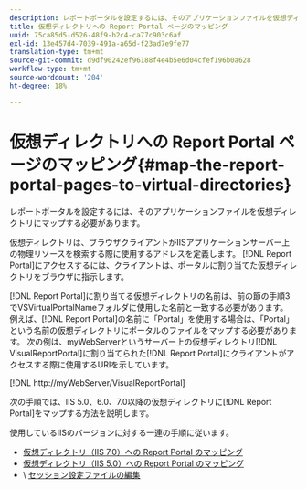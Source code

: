 ```yaml
---
description: レポートポータルを設定するには、そのアプリケーションファイルを仮想ディレクトリにマップする必要があります。
title: 仮想ディレクトリへの Report Portal ページのマッピング
uuid: 75ca85d5-d526-48f9-b2c4-ca77c903c6af
exl-id: 13e457d4-7039-491a-a65d-f23ad7e9fe77
translation-type: tm+mt
source-git-commit: d9df90242ef96188f4e4b5e6d04cfef196b0a628
workflow-type: tm+mt
source-wordcount: '204'
ht-degree: 18%

---
```


# 仮想ディレクトリへの Report Portal ページのマッピング{#map-the-report-portal-pages-to-virtual-directories}

レポートポータルを設定するには、そのアプリケーションファイルを仮想ディレクトリにマップする必要があります。

仮想ディレクトリは、ブラウザクライアントがIISアプリケーションサーバー上の物理リソースを検索する際に使用するアドレスを定義します。 [!DNL Report Portal]にアクセスするには、クライアントは、ポータルに割り当てた仮想ディレクトリをブラウザに指示します。

[!DNL Report Portal]に割り当てる仮想ディレクトリの名前は、前の節の手順3でVSVirtualPortalNameフォルダに使用した名前と一致する必要があります。 例えば、[!DNL Report Portal]の名前に「Portal」を使用する場合は、「Portal」という名前の仮想ディレクトリにポータルのファイルをマップする必要があります。 次の例は、myWebServerというサーバー上の仮想ディレクトリ[!DNL VisualReportPortal]に割り当てられた[!DNL Report Portal]にクライアントがアクセスする際に使用するURIを示しています。

[!DNL http://myWebServer/VisualReportPortal]

次の手順では、IIS 5.0、6.0、7.0以降の仮想ディレクトリに[!DNL Report Portal]をマップする方法を説明します。

使用しているIISのバージョンに対する一連の手順に従います。

* [仮想ディレクトリ（IIS 7.0）への Report Portal のマッピング](../../../../home/c-rpt-oview/c-install-rpt-port/c-virtual-dir/c-map-rpt-port-vdir-7.md#concept-9fc9595bb83147238965be4832df0a08)
* [仮想ディレクトリ（IIS 5.0）への Report Portal のマッピング](../../../../home/c-rpt-oview/c-install-rpt-port/c-virtual-dir/c-map-rpt-port-vdir-5.md#concept-402cb33c50d640e480098517140ffc74)
* \ [セッション設定ファイルの編集](../../../../home/c-rpt-oview/c-install-rpt-port/t-edit-sess-config-file.md#task-cf11c3a780bd4936afd3f64a6b30afc7)
